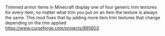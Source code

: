 Trimmed armor items in Minecraft display one of four generic trim textures for every item, no matter what trim you put on an item the texture is always the same. This mod fixes that by adding more item trim textures that change depending on the trim applied
https://www.curseforge.com/projects/895603
